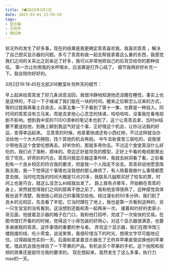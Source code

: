 ```yaml
---
title: J🕊️2025年3月1日
date: 2025-03-01 23:59:59
tags:
- 显示器
- 王府井
- 西红柿
---
```

状况外的发生了好多事。现在的结果是我更确定乖乖喜欢我、我喜欢乖乖 ，解决了自己想买显示器的问题。多亏了乖乖和我一起去帮我拿着这么重的东西，我感觉我们之间的关系比之前亲近了好多，我可以非常地把自己的后背交给你的那种信任。
第一次让你用我的水杯喝水，应该算是打开心结了。
细节我再好好补充一下。我会陪你好好的。

3月2日19:18:45在北航206教室补充昨天的细节：

早上起床给乖乖发了好几条消息没回，我很冷静地知道他还没醒在睡觉。事实上也是这样的，不过一下子缩减了我们能在一块的时间。醒来之后聊怎么过来的方式，等的过程我再看士兵突击，从第五集一下子看到了第十一集，也算是一种投入。同时间的乖乖没有立马来，而是去拿他心心念念的快递，哈哈哈哈，没事我在看电视剧不影响。想到我中奖的TODO清单的笔记本也到了，这个让乖乖去拿，当时纠结要不要送给他，到晚上聊到我运气好这个事，正好借这个机会，让你沾沾我的好运，变得幸运起来。
见乖乖的时候，他拿着快递还有小西红柿，不过这样就没办法给他一个大大的拥抱，找个其他的机会再抱。
中午去新食堂三层吃的，说我很少带他去这个食堂吃想再去，好听你的，那就多带你去。不过这个食堂真没什么好吃的，我们点了渔粉，原味的。旁边正好是坦克的模型，正好上午看的电视剧里出现了坦克，好奇妙的巧合。乖乖问我显示器这事咋样，我就去树洞看了看，之前看到有一个良乡校区的符合我的要求，但是我一个人指定不会去。乖乖却说他愿意陪我去取，我一下觉得这个事情也没我想的那么麻烦了，有人陪着我做什么事情都愿意去做。当时吃完饭的时间大概是12点20多，我联系凡姐帮买好了校车的票，时间上也是巧合，就这么没怎么纠结就出发了。
路上我有点晕车，开始躺在乖乖的身上，突然就觉得我们之间的距离不想之前了，我和他变得很熟了，这种感觉具体我也说不清楚，我很放心把自己的事情交给他。经过漫长的50多分钟，我们到了良乡的北校区，先去看了羊驼。它当时蹲在了地上，我也是第一次看到这种的，另一只生宝宝的没有看到，这没想到还能和乖一起再来一次。
接着和约好的卖家小哥见面，他提着显示器的箱子在门口，我和他打招呼，完成了一次愉快的交易。在图书馆打开看的的时候，觉得这个小哥包装的好用心，对这个显示器很满意，也要多谢谢我的乖乖，这件事情的重要的参与者。
弄完这个显示器，我们在图书馆三楼挑接的线、吃小零食，说说笑笑，我很珍惜当下的时光，想用文字尽可能地记住。过得超级充实的一天。后面和乖拿着显示器去了王府井苹果直营店换他的苹果笔，借此机会我也体验了一下苹果的产品，有机会买个苹果的手机，这个拍照和视频的效果还是挺符合我的要求的。
现在想起来，竟然发生了这么多事，执行力max的一天。
